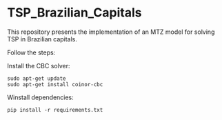 # TSP_Brazilian_Capitals

This repository presents the implementation of an MTZ model for solving TSP in Brazilian capitals.

Follow the steps:

Install the CBC solver:
```
sudo apt-get update
sudo apt-get install coinor-cbc
```

Winstall dependencies:
```
pip install -r requirements.txt
```
